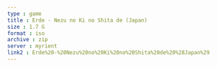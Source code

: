 ```yaml
---
type : game
title : Erde - Nezu no Ki no Shita de (Japan)
size : 1.7 G
format : iso
archive : zip
server : myrient
link2 : Erde%20-%20Nezu%20no%20Ki%20no%20Shita%20de%20%28Japan%29
---
```

